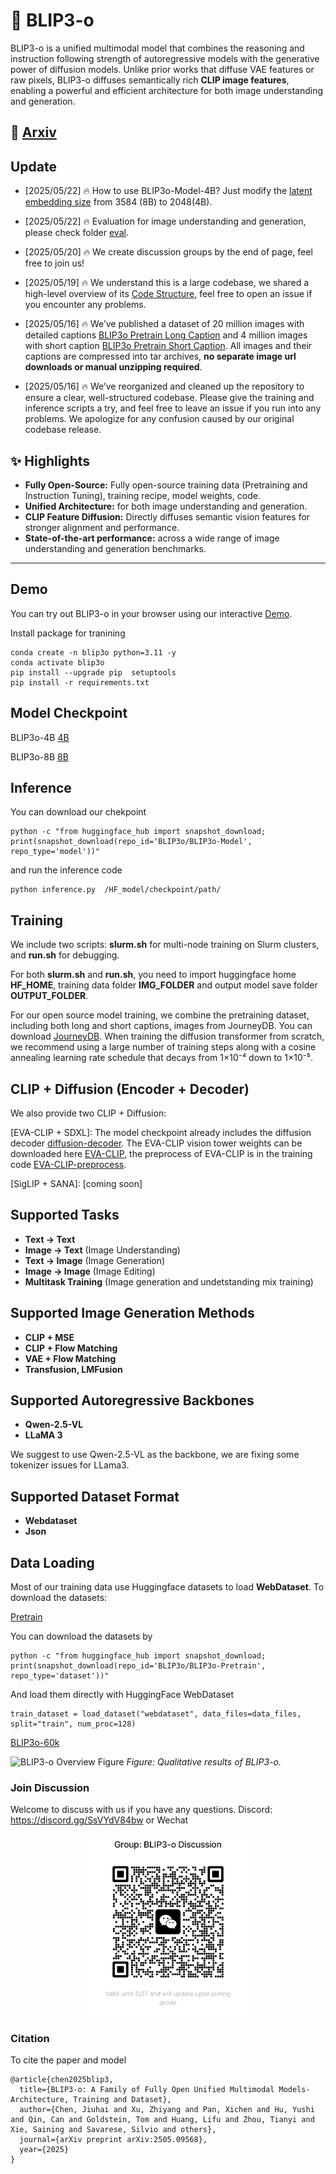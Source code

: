 # 🌌 BLIP3-o

BLIP3-o is a unified multimodal model that combines the reasoning and instruction following strength of autoregressive models with the generative power of diffusion models. Unlike prior works that diffuse VAE features or raw pixels, BLIP3-o diffuses semantically rich **CLIP image features**, enabling a powerful and efficient architecture for both image understanding and generation.

## 📖 [Arxiv](http://arxiv.org/abs/2505.09568)

## Update

- [2025/05/22] 🔥 How to use BLIP3o-Model-4B? Just modify the [latent embedding size](https://github.com/JiuhaiChen/BLIP3o/blob/main/blip3o/model/nextdit_crossattn.py#L25) from 3584 (8B) to 2048(4B).

- [2025/05/22] 🔥 Evaluation for image understanding and generation, please check folder [eval](https://github.com/JiuhaiChen/BLIP3o/tree/main/eval).

- [2025/05/20] 🔥 We create discussion groups by the end of page, feel free to join us! 

- [2025/05/19] 🔥 We understand this is a large codebase, we shared a high-level overview of its [Code Structure](https://github.com/JiuhaiChen/BLIP3o/issues/11#issuecomment-2891930000), feel free to open an issue if you encounter any problems.


- [2025/05/16] 🔥 We’ve published a dataset of 20 million images with detailed captions [BLIP3o Pretrain Long Caption](https://huggingface.co/datasets/BLIP3o/BLIP3o-Pretrain-Long-Caption) and 4 million images with short caption [BLIP3o Pretrain Short Caption](https://huggingface.co/datasets/BLIP3o/BLIP3o-Pretrain-Short-Caption). All images and their captions are compressed into tar archives, **no separate image url downloads or manual unzipping required**. 




- [2025/05/16] 🔥 We’ve reorganized and cleaned up the repository to ensure a clear, well-structured codebase. Please give the training and inference scripts a try, and feel free to leave an issue if you run into any problems. We apologize for any confusion caused by our original codebase release.




## ✨ Highlights

- **Fully Open-Source:** Fully open-source training data (Pretraining and Instruction Tuning), training recipe, model weights, code.
- **Unified Architecture:** for both image understanding and generation.
- **CLIP Feature Diffusion:** Directly diffuses semantic vision features for stronger alignment and performance.
- **State-of-the-art performance:** across a wide range of image understanding and generation benchmarks.


<!-- <p align="center">
  <img src="figure/arch.png" alt="BLIP3-U Overview Figure" width="700"/>
</p>

*Figure: Overview of the BLIP3-U architecture. We use Flow Matching Loss to predict the ground truth CLIP embeddings. At inference, the autoregressive model first generates a sequence of visual tokens from the given conditioning, and those visual tokens are then passed to a diffusion transformer that decodes them into the final image.* -->


---

## Demo



You can try out BLIP3-o in your browser using our interactive [Demo](https://blip3o.salesforceresearch.ai/). 



Install package for tranining
```Shell
conda create -n blip3o python=3.11 -y
conda activate blip3o
pip install --upgrade pip  setuptools
pip install -r requirements.txt
```

## Model Checkpoint

BLIP3o-4B [4B](https://huggingface.co/BLIP3o/BLIP3o-Model-4B)

BLIP3o-8B [8B](https://huggingface.co/BLIP3o/BLIP3o-Model)

## Inference

You can  download our chekpoint

```Shell
python -c "from huggingface_hub import snapshot_download; print(snapshot_download(repo_id='BLIP3o/BLIP3o-Model', repo_type='model'))"
```

and run the inference code

```Shell
python inference.py  /HF_model/checkpoint/path/
```
## Training
We include two scripts: **slurm.sh** for multi-node training on Slurm clusters, and **run.sh** for debugging.

For both **slurm.sh** and **run.sh**, you need to import huggingface home **HF_HOME**, training data folder **IMG_FOLDER** and output model save folder **OUTPUT_FOLDER**. 

For our open source model training, we combine the pretraining dataset, including both long and short captions, images from JourneyDB. You can download [JourneyDB](https://huggingface.co/datasets/JourneyDB/JourneyDB). When training the diffusion transformer from scratch, we recommend using a large number of training steps along with a cosine annealing learning rate schedule that decays from 1×10⁻⁴ down to 1×10⁻⁵.


## CLIP + Diffusion (Encoder + Decoder)
We also provide two CLIP + Diffusion: 

[EVA-CLIP + SDXL]: The model checkpoint already includes the diffusion decoder [diffusion-decoder](https://huggingface.co/BLIP3o/BLIP3o-Model/tree/main/diffusion-decoder). The EVA-CLIP vision tower weights can be downloaded here [EVA-CLIP](https://huggingface.co/jiuhai/eva_clip_vision_tower), the preprocess of EVA-CLIP is in the training code [EVA-CLIP-preprocess](https://github.com/JiuhaiChen/BLIP3o/tree/main/blip3o/model/multimodal_encoder/eva_clip).

[SigLIP + SANA]: [coming soon]



## Supported Tasks

- **Text → Text**  
- **Image → Text** (Image Understanding) 
- **Text → Image** (Image Generation)  
- **Image → Image** (Image Editing)  
- **Multitask Training** (Image generation and undetstanding mix training)


## Supported Image Generation Methods

- **CLIP + MSE**  
- **CLIP + Flow Matching** 
- **VAE + Flow Matching** 
- **Transfusion, LMFusion** 



## Supported Autoregressive Backbones

- **Qwen-2.5-VL**  
- **LLaMA 3**
  
We suggest to use Qwen-2.5-VL as the backbone, we are fixing some tokenizer issues for LLama3.

## Supported Dataset Format

- **Webdataset**  
- **Json**


## Data Loading

Most of our training data use Huggingface datasets to load **WebDataset**. To download the datasets:

[Pretrain](https://huggingface.co/datasets/BLIP3o/BLIP3o-Pretrain-Long-Caption)

You can download the datasets by
```Shell
python -c "from huggingface_hub import snapshot_download; print(snapshot_download(repo_id='BLIP3o/BLIP3o-Pretrain', repo_type='dataset'))"
```
And load them directly with HuggingFace WebDataset
```Shell
train_dataset = load_dataset("webdataset", data_files=data_files, split="train", num_proc=128)
```

[BLIP3o-60k](https://huggingface.co/datasets/BLIP3o/BLIP3o-60k)



![BLIP3-o Overview Figure](figure/image.png)
*Figure: Qualitative results of BLIP3-o.*



### Join Discussion
Welcome to discuss with us if you have any questions.
Discord: https://discord.gg/SsVYdV84bw
or Wechat
<p align="center">
<img src="figure/wechat_1.jpg" width="256">
</p>


### Citation
To cite the paper and model
```
@article{chen2025blip3,
  title={BLIP3-o: A Family of Fully Open Unified Multimodal Models-Architecture, Training and Dataset},
  author={Chen, Jiuhai and Xu, Zhiyang and Pan, Xichen and Hu, Yushi and Qin, Can and Goldstein, Tom and Huang, Lifu and Zhou, Tianyi and Xie, Saining and Savarese, Silvio and others},
  journal={arXiv preprint arXiv:2505.09568},
  year={2025}
}
```


